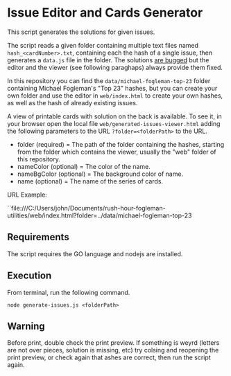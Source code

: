 # Issue Editor and Cards Generator

This script generates the solutions for given issues.

The script reads a given folder containing multiple text files named ``hash_<cardNumber>.txt``, containing each the hash of a single issue, then generates a  ``data.js`` file in the folder. The solutions [are bugged](https://github.com/fogleman/rush/issues/2) but the editor and the viewer (see following paraghaps) always provide them fixed.

In this repository you can find the ``data/michael-fogleman-top-23`` folder containing Michael Fogleman's "Top 23" hashes, but you can create your own folder and use the editor in ``web/index.html`` to create your own hashes, as well as the hash of already existing issues.

A view of printable cards with solution on the back is available. To see it, in your browser open the local file ``web/generated-issues-viewer.html`` adding the following parameters to the URL ``?folder=<folderPath>`` to the URL.

- folder (required) = The path of the folder containing the hashes, starting from the folder which contains the viewer, usually the "web" folder of this repository.
- nameColor (optional) = The color of the name.
- nameBgColor (optional) = The background color of name.
- name (optional) = The name of the series of cards.

URL Example:

``file:///C:/Users/john/Documents/rush-hour-fogleman-utilities/web/index.html?folder=../data/michael-fogleman-top-23

## Requirements

The script requires the GO language and nodejs are installed.

## Execution

From terminal, run the following command.

````node generate-issues.js <folderPath>````

## Warning

Before print, double check the print preview. If something is weyrd (letters are not over pieces, solution is missing, etc) try colsing and reopening the print preview, or check again that ashes are correct, then run the script again.
